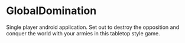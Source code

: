 # GlobalDomination
Single player android application.  Set out to destroy the opposition and conquer the world with your armies in this tabletop style game.
